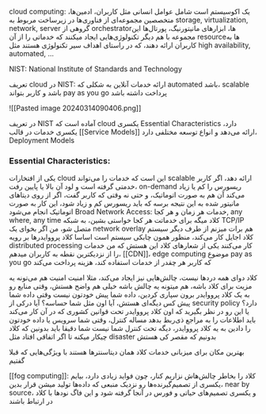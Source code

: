 
cloud computing:
یک اکوسیستم است شامل عوامل انسانی مثل کاربران، ادمین‌ها، متخصصین
مجموعه‌ای از فناوری‌ها در زیرساخت مربوط به storage, virtualization, network, server
گروهی از orchestratorها، ابزارهای مانیتورنیگ، پورتال‌ها
این مجموعه با هم دیگر تکنولوژی‌هایی ایجاد میکنند که خدماتی را از آن resourceها به کاربران ارائه دهند، که در راستای اهداف سیر تکنولوژی هستند مثل high availability, automated, ...

NIST: National Institute of Standards and Technology

تعریف cloud در NIST: ارائه خدمات آنلاین به شکلی که automated باشد، scalable باشد و کاربر بتواند pay as you go پرداخت داشته باشد

![[Pasted image 20240314090406.png]]

در تعریف NIST آماده است که cloud یکسری Essential Characteristics دارد، یکسری خدمات در قالب [[Service Models]] ارائه می‌دهد و انواع توسعه مختلفی دارد، Deployment Models


### Essential Characteristics:
یکی از افتخارات cloud این است که خدمات را می‌تواند scalable ارائه دهد، اگر کاربر خدمتی گرفته است و لود آن بالا یا پایین رفت، on-demand ریسورس را کم یا زیاد می‌کند آن هم به صورت اتوماتیک، و حتی نه وقتی که کاربر گفت، اگر از روی دیتاهای مانیتور شده به این نتیجه برسه که باید ریسورس کم و زیاد شود، این کار به صورت اتوماتیک انجام می‌شود
Broad Network Access: خدمات هر زمان و هر کجا, any where, any time
کلاد میگه برای خدماتت هر کجا خواستی بشین، به شبکه TCP/IP متصل شو، من اگر بخوای یک network overlay هم برات میزنم
از طرف دیگر سیستم کلاد اجایل کار می‌کند، منظور همون چابکی سیستم است
اساسا کلاد پرووایدرها بر رویه distributed processing کار می‌کنند
یکی از شعارهای کلاد این هستش که من خدمات را از نزدیکترین نقطه به کاربران میدهم، [[CDN]]، edge computing
موضوع pay as you go که کاربر هر چقدر از خدمات استفاده کند، هزینه پرداخت می‌کند

کلاد دوای همه دردها نیست، چالش‌هایی نیز ایجاد می‌کند، مثلا امنیت
امنیت هم می‌تونه یه مزیت برای کلاد باشه، هم میتونه یه چالش باشه
خیلی هم واضح هستش، وقتی منابع رو به یک کلاد پرووایدر برون سپاری کردین،‌ داده شما پیش خودتون نیست
وقتی داده شما پیش کس دیگه‌ای هستش، آیا اون مثل شما حساسه؟ آیا درکی از security policy دارد؟
یا این رو در نظر بگیرید که اون کلاد پرووایدر تحت قوانین کشوری که در آن کار می‌کند باید اطلاعات را به مراجع ذی‌ربط بدهد
مساله کنترل، وقتی شما سرویس یا داده خودتون را دادین به یه کلاد پرووایدر، دیگه تحت کنترل شما نیست
شما دقیقا باید بدونین که کلاد چیکار میکنه تا اگر اتفاقی افتاد مثل disaster بدونیم که مقصر کی هستش

بهترین مکان برای میزبانی خدمات کلاد همان دیتاسنترها هستند با ویژگی‌هایی که قبلا گفتیم

[[fog computing]]: کلاد را بخاطر چالش‌هاش نزاریم کنار، چون فواید زیادی دارد، بیایم یکسری از تصمیم‌گیرنده‌ها رو نزدیک منبعی که داده‌ها تولید میشن قرار بدین،‌ near by source، و یکسری تصمیم‌های حیاتی و فورس در آنجا گرفته شود و این فاگ نودها با کلاد در ارتباط باشند

